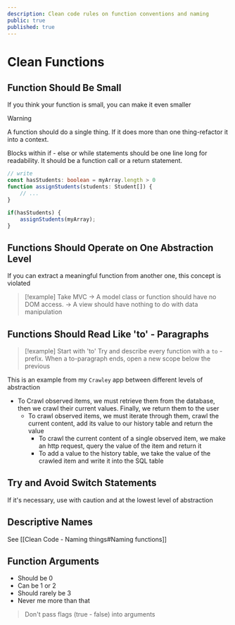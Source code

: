 ```yaml
---
description: Clean code rules on function conventions and naming
public: true
published: true
---
```


# Clean Functions
## Function Should Be Small
If you think your function is small, you can make it even smaller

>[!warning]
> A function should do a single thing.
> If it does more than one thing-refactor it into a context.

Blocks within if - else or while statements should be one line long for readability. It should be a function call or a return statement.

```typescript
// write
const hasStudents: boolean = myArray.length > 0
function assignStudents(students: Student[]) {
	// ...
}

if(hasStudents) {
	assignStudents(myArray);
}
```

## Functions Should Operate on One Abstraction Level
If you can extract a meaningful function from another one, this concept is violated

> [!example] Take MVC
> -> A model class or function should have no DOM access. 
> -> A view should have nothing to do with data manipulation

## Functions Should Read Like 'to' - Paragraphs

> [!example] Start with 'to'
> Try and describe every function with a `to` - prefix. 
> When a to-paragraph ends, open a new scope below the previous

This is an example from my `Crawley` app between different levels of abstraction

- To Crawl observed items, we must retrieve them from the database, then we crawl their current values. Finally, we return them to the user
	- To crawl observed items, we must iterate through them, crawl the current content, add its value to our history table and return the value
	    - To crawl the current content of a single observed item, we make an http request, query the value of the item and return it
	    - To add a value to the history table, we take the value of the crawled item and write it into the SQL table

## Try and Avoid Switch Statements
If it's necessary, use with caution and at the lowest level of abstraction

## Descriptive Names
See [[Clean Code - Naming things#Naming functions]]

## Function Arguments
- Should be 0
- Can be 1 or 2
- Should rarely be 3
- Never me more than that

> Don't pass flags (true - false) into arguments

